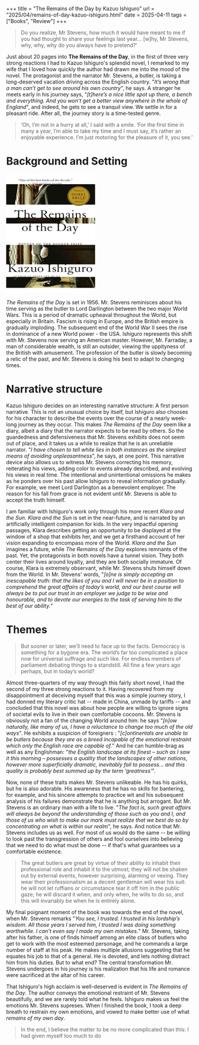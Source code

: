 +++
title = "The Remains of the Day by Kazuo Ishiguro"
url = "2025/04/remains-of-day-kazuo-ishiguro.html" 
date = 2025-04-11
tags = ["Books", "Review"]
+++

> Do you realize, Mr Stevens, how much it would have meant to me if you had thought to share your feelings last year... \[w\]hy, Mr Stevens, why, why, why do you always have to pretend?’

Just about 20  pages into **The Remains of the Day**, in the first of three very strong reactions I had to Kazuo Ishiguro's splendid novel, I remarked to my wife that I loved how quickly the author had drawn me into the mood of the novel. The protagonist and the narrator Mr. Stevens, a butler, is taking a long-deserved vacation driving across the English country. "*It’s wrong that a man can’t get to see around his own country*", he says.  A stranger he meets early in his journey says, "*\[t\]here’s a nice little spot up there, a bench and everything. And you won’t get a better view anywhere in the whole of England*", and indeed, he gets to see a tranquil view. We settle in for a pleasant ride. After all, the journey story is a time-tested genre.

> ‘Oh, I’m not in a hurry at all,’ I said with a smile. ‘For the first time in many a year, I’m able to take my time and I must say, it’s rather an enjoyable experience. I’m just motoring for the pleasure of it, you see.’
# Background and Setting

![alt](featuredSmall.jpeg)

*The Remains of the Day* is set in 1956. Mr. Stevens reminisces about his time serving as the butler to Lord Darlington between the two major World Wars. This is a period of dramatic upheaval throughout the World, but especially in Britain. Fascism is rising in Europe, and the British empire is gradually imploding. The subsequent end of the World War II sees the rise in dominance of a new World power - the USA. Ishiguro represents this shift with Mr. Stevens now serving an American master. However, Mr. Farraday, a man of considerable wealth, is still an outsider, viewing the uppityness of the British with amusement. The profession of the butler is slowly becoming a relic of the past, and Mr. Stevens is doing his best to adapt to changing times.
# Narrative structure

Kazuo Ishiguro decides on an interesting narrative structure: A first person narrative. This is not an unusual choice by itself, but Ishiguro also chooses for his character to describe the events over the course of a nearly week-long journey as they occur. This makes *The Remains of the Day* seem like a diary, albeit a diary that the narrator expects to be read by others. So the guardedness and defensiveness that Mr. Stevens exhibits does not seem out of place, and it takes us a while to realize that he is an unreliable narrator. "*I have chosen to tell white lies in both instances as the simplest means of avoiding unpleasantness*", he says, at one point. This narrative device also allows us to witness Mr. Stevens correcting his memory, reiterating his views, adding color to events already described, and evolving his views in real time. The intentional and unintentional omissions he makes as he ponders over his past allow Ishiguro to reveal information gradually. For example, we meet Lord Darlington as a benevolent employer. The reason for his fall from grace is not evident until Mr. Stevens is able to accept the truth himself.

I am familiar with Ishiguro's work only through his more recent *Klara and the Sun*. *Klara and the Sun* is set in the near-future, and is narrated by an artificially intelligent companion for kids. In the very impactful opening passages, Klara describes getting an opportunity to be displayed at the window of a shop that exhibits her, and we get a firsthand account of her vision expanding to encompass more of the World. *Klara and the Sun* imagines a future, while *The Remains of the Day* explores remnants of the past. Yet, the protagonists in both novels have a tunnel vision. They both center their lives around loyalty, and they are both socially immature. Of course, Klara is extremely observant, while Mr. Stevens shuts himself down from the World. In Mr. Stevens' words, "*\[o\]ne is simply accepting an inescapable truth: that the likes of you and I will never be in a position to comprehend the great affairs of today’s world, and our best course will always be to put our trust in an employer we judge to be wise and honourable, and to devote our energies to the task of serving him to the best of our ability.*"
# Themes

> But sooner or later, we’ll need to face up to the facts. Democracy is something for a bygone era. The world’s far too complicated a place now for universal suffrage and such like. For endless members of parliament debating things to a standstill. All fine a few years ago perhaps, but in today’s world?

Almost three-quarters of my way through this fairly short novel, I had the second of my three strong reactions to it. Having recovered from my disappointment at deceiving myself that this was a simple journey story, I had donned my literary critic hat -- made in China, unmade by tariffs -- and concluded that this novel was about how people are willing to ignore signs of societal evils to live in their own comfortable cocoons. Mr. Stevens is obviously not a fan of the changing World around him: he says "*\[n\]ow naturally, like many of us, I have a reluctance to change too much of the old ways*". He exhibits a suspicion of foreigners : "*\[c\]ontinentals are unable to be butlers because they are as a breed incapable of the emotional restraint which only the English race are capable of.*" And he can humble-brag as well as any Englishman: "*the English landscape at its finest – such as I saw it this morning – possesses a quality that the landscapes of other nations, however more superficially dramatic, inevitably fail to possess... and this quality is probably best summed up by the term ‘greatness’*". 

Now, none of these traits makes Mr. Stevens unlikeable. He has his quirks, but he is also adorable. His awareness that he has no skills for bantering, for example, and his sincere attempts to practice wit and his subsequent analysis of his failures demonstrate that he is anything but arrogant. But Mr. Stevens is an ordinary man with a life to live. "*The fact is, such great affairs will always be beyond the understanding of those such as you and I, and those of us who wish to make our mark must realize that we best do so by concentrating on what is within our realm*", he says. And notice that Mr. Stevens includes us as well. For most of us would do the same -- be willing to look past the transgression of others and fool ourselves into believing that we need to do what must be done -- if that's what guarantees us a comfortable existence.

>The great butlers are great by virtue of their ability to inhabit their professional role and inhabit it to the utmost; they will not be shaken out by external events, however surprising, alarming or vexing. They wear their professionalism as a decent gentleman will wear his suit: he will not let ruffians or circumstance tear it off him in the public gaze; he will discard it when, and only when, he wills to do so, and this will invariably be when he is entirely alone.

My final poignant moment of the book was towards the end of the novel, when Mr. Stevens remarks "*You see, I trusted. I trusted in his lordship’s wisdom. All those years I served him, I trusted I was doing something worthwhile. I can’t even say I made my own mistakes.*" Mr. Stevens, taking after his father, is one of finds himself among an elite class of butlers who get to work with the most esteemed personage, and he commands a large number of staff at his peak. He makes multiple allusions suggesting that he equates his job to that of a general. He is devoted, and lets nothing distract him from his duties. But to what end? The central transformation Mr. Stevens undergoes in his journey is his realization that his life and romance were sacrificed at the altar of his career.

 That Ishiguro's high acclaim is well-deserved is evident in *The Remains of the Day*. The author conveys the emotional restraint of Mr. Stevens beautifully, and we are rarely told what he feels. Ishiguro makes us feel the emotions Mr. Stevens supreses. When I finished the book, I took a deep breath to restrain my own emotions, and vowed to make better use of what *remains of my own day*.

> In the end, I believe the matter to be no more complicated than this: I had given myself too much to do









